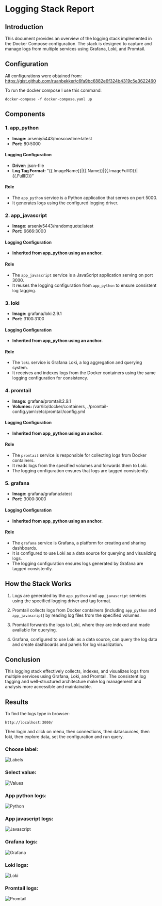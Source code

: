 # Logging Stack Report

## Introduction
This document provides an overview of the logging stack implemented in the Docker Compose configuration. The stack is designed to capture and manage logs from multiple services using Grafana, Loki, and Promtail.

## Configuration

All configurations were obtained from: https://gist.github.com/ruanbekker/c6fa9bc6882e6f324b4319c5e3622460

To run the docker compose I use this command:
```
docker-compose -f docker-compose.yaml up
```

## Components

### 1. app_python
- **Image:** arseniy5443/moscowtime:latest
- **Port:** 80:5000

#### Logging Configuration
- **Driver:** json-file
- **Log Tag Format:** "{{.ImageName}}|{{.Name}}|{{.ImageFullID}}|{{.FullID}}"
  
#### Role
- The `app_python` service is a Python application that serves on port 5000.
- It generates logs using the configured logging driver.

### 2. app_javascript
- **Image:** arseniy5443/randomquote:latest
- **Port:** 6666:3000

#### Logging Configuration
- **Inherited from app_python using an anchor.**

#### Role
- The `app_javascript` service is a JavaScript application serving on port 3000.
- It reuses the logging configuration from `app_python` to ensure consistent log tagging.

### 3. loki
- **Image:** grafana/loki:2.9.1
- **Port:** 3100:3100

#### Logging Configuration
- **Inherited from app_python using an anchor.**

#### Role
- The `loki` service is Grafana Loki, a log aggregation and querying system.
- It receives and indexes logs from the Docker containers using the same logging configuration for consistency.

### 4. promtail
- **Image:** grafana/promtail:2.9.1
- **Volumes:** /var/lib/docker/containers, ./promtail-config.yaml:/etc/promtail/config.yml

#### Logging Configuration
- **Inherited from app_python using an anchor.**

#### Role
- The `promtail` service is responsible for collecting logs from Docker containers.
- It reads logs from the specified volumes and forwards them to Loki.
- The logging configuration ensures that logs are tagged consistently.

### 5. grafana
- **Image:** grafana/grafana:latest
- **Port:** 3000:3000

#### Logging Configuration
- **Inherited from app_python using an anchor.**

#### Role
- The `grafana` service is Grafana, a platform for creating and sharing dashboards.
- It is configured to use Loki as a data source for querying and visualizing logs.
- The logging configuration ensures logs generated by Grafana are tagged consistently.

## How the Stack Works

1. Logs are generated by the `app_python` and `app_javascript` services using the specified logging driver and tag format.

2. Promtail collects logs from Docker containers (including `app_python` and `app_javascript`) by reading log files from the specified volumes.

3. Promtail forwards the logs to Loki, where they are indexed and made available for querying.

4. Grafana, configured to use Loki as a data source, can query the log data and create dashboards and panels for log visualization.

## Conclusion
This logging stack effectively collects, indexes, and visualizes logs from multiple services using Grafana, Loki, and Promtail. The consistent log tagging and well-structured architecture make log management and analysis more accessible and maintainable.

## Results

To find the logs type in browser:
```
http://localhost:3000/
```
Then login and click on menu, then connections, then datasources, then loki, then explore data, set the configuration and run query.

### Choose label:
![Labels](images/labels.png)

### Select value:
![Values](images/values.png)

### App python logs:
![Python](images/python.png)

### App javascript logs:
![Javascript](images/javascript.png)

### Grafana logs:
![Grafana](images/grafana.png)

### Loki logs:
![Loki](images/loki.png)

### Promtail logs:
![Promtail](images/promtail.png)